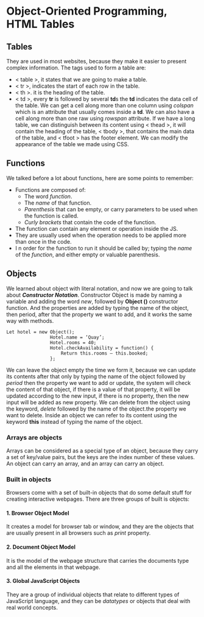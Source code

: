 # Object-Oriented Programming, HTML Tables

## Tables
They are used in most websites, because they make it easier to present complex information.
The tags used to form a table are:
* < table >, it states that we are going to make a table.
* < tr >, indicates the start of each row in the table.
* < th >. it is the heading of the table.
* < td >, every **tr** is followed by several **td**s the **td** indicates the data cell of the table.
We can get a cell along more than one column using *colspan* which is an attribute that usually comes inside a **td**.
We can also have a cell along more than one raw using *rowspan* attribute.
If we have a long table, we can distinguish between its content using < thead >, it will contain the heading of the table, < tbody >, that contains the main data of the table, and < tfoot > has the footer element.
We can modify the appearance of the table we made using CSS.

## Functions
We talked before a lot about functions, here are some points to remember:
* Functions are composed of:
    * The word *function*.
    * The *name* of that function.
    * *Parenthesis* that can be empty, or carry parameters to be used when the function is called.
    * *Curly brackets* that contain the code of the function.
* The function can contain any element or operation inside the JS.
* They are usually used when the operation needs to be applied more than once in the code.
* I n order for the function to run it should be called by; typing the *name* of the *function*, and either empty or valuable  parenthesis.

## Objects
We learned about object with literal notation, and now we are going to talk about ***Constructor Notation***.
Constructor Object is made by naming a variable and adding the word *new*, followed by **Object ()** constructor function.
And the properties are added by typing the name of the object, then period, after that the property we want to add, and it works the same way with methods.
<pre><code>Let hotel = new Object();
                Hotel.name = ‘Quay’;
                Hotel.rooms = 40;
                Hotel.checkAvailability = function() {
	                Return this.rooms – this.booked;
                };</code></pre>
We can leave the object empty the time we form it, because we can update its contents after that only by typing the name of the object followed by *period* then the property we want to add or update, the system will check the content of that object, if there is a value of that property, it will be updated according to the new input, if there is no property, then the new input will be added as new property.
We can delete from the object using the keyword, *delete* followed by the name of the object.the property we want to delete.
Inside an object we can refer to its content using the keyword **this** instead of typing the name of the object.
### Arrays are objects
Arrays can be considered as a special type of an object, because they carry a set of key/value pairs, but the keys are the index number of these values.
An object can carry an array, and an array can carry an object.
### Built in objects
Browsers come with a set of built-in objects that do some default stuff for creating interactive webpages.
There are three groups of built is objects:
#### 1.	Browser Object Model
It creates a model for browser tab or window, and they are the objects that are usually present in all browsers such as *print* property.
#### 2.	Document Object Model
It is the model of the webpage structure that carries the documents type and all the elements in that webpage.
#### 3.	Global JavaScript Objects
They are a group of individual objects that relate to different types of JavaScript language, and they can be *datatypes* or objects that deal with real world concepts.


